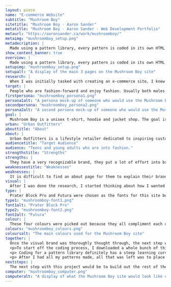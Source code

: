 ```yaml
---
layout: piece
name: "E-commerce Website"
subtitle: "Mushroom Boy"
sitetitle: "Mushroom Boy · Aaron Sander"
metatitle: "Mushroom Boy · Aaron Sander · Web Development Portfolio"
metaurl: "https://aaronsander.ca/work/mushroomboy/"
metaimg: "mushroomboy_setup.png"
metadecription: |
  Made using a pattern library, every pattern is coded in its own HTML file, in a pattern folder and draws from a CSS file in the pattern folder.
show_content_banner: true
overview: |
  Made using a pattern library, every pattern is coded in its own HTML file, in a pattern folder and draws from a CSS file in the pattern folder. To build each page, patterns are called out and pieced together with only minimal amounts of HTML to structure them.
setupimg: "mushroomboy_setup.png"
setupalt: "A display of the main 3 pages on the Mushroom Boy site"
research: |
  When I was initially tasked with creating an e-commerce site, I knew I wanted to create a t-shirt brand for some of the weird art that I have made in the past. I knew roughly who I wanted to target but didn't really know how or why. All my research was done to narrow down my target group and influence my decisions when the time came to start designing. All this research helped me create my website goal and strengthen my idea of how I wanted the site to be perceived.
target: |
  People who are fashion-forward and enjoy fashion. Usually both males and females between the ages of 16 - 28, who keep up to date on social media and enjoy expressing themselves through their fashion and appearance. Generally artistic and stylish, have a good sense of self. It uses bright fun colours that are also mature enough to draw the attention of young adults. Below are two personas of potential customers to the E-commerce site.
firstpersona: "mushroomboy_persona1.png"
persona1alt: "A persona mock-up of someone who would use the Mushroom Boy site"
secondpersona: "mushroomboy_persona2.png"
persona2alt: "A second persona mock-up of someone who would use the Mushroom Boy site"
goal: |
  Mushroom Boy is a unisex t-shirt, hoodie and jacket shop. The goal is to sell a unique brand of clothing to people looking for unisex clothing. As well, the website should represent the brand and the stylistic choices should coincide with the appearance of the clothing.
urban: "Urban Outfitters"
abouttitle: "About"
about: |
  Urban Outfitters is a lifestyle retailer dedicated to inspiring customers through a unique combination of product, creativity and cultural understanding, offering experiential retail environments and a well-curated mix of on-trend women’s and men’s clothes, from boho dresses, denim and graphics to shoes, hats, and backpacks, as well as beauty, intimates, swim and a collection of handpicked vintage clothing.
audiencetitle: "Target Audience"
audience: "Teens and young adults who are into fashion."
strengthstitle: "Strengths"
strengths: |
  They have a very recognizable brand, they put a lot of effort into brand awareness and putting their brand forward in style. They try many new things and the site is pretty straight forward. They use clear descriptors for their clothing, clearly state any partnerships and what materials are used.
weaknessestitle: "Weaknesses"
weaknesses: |
  It is difficult to find an about page for them to explain their branding and style guide. Most online clothing stores give you at least a little bit of an idea of how they represent their brand and how they think their clothing should be styled. (their product cards include models wearing the clothing and showing off the unique styling which could be used for a lookbook but it would be nicer to have a real book).
visual: |
  After I was done the research, I started thinking about how I wanted the site to feel. I wanted something modern but eye-catching. To achieve this I kept the site minimal in elements but added a lot of personality to the site. To get a full idea of how all the elements of the site would tie together I created an High fidelity wireframe in Adobe XD.
type: |
  Prater Block Pro and Futura were chosen as the fonts for this site because together they give off the sleek modern vibe with a hint of personality. Prater Block Pro was specifically chose for the font of the title because it had a fun youthful feel to it, which represented the brand and put a strong idea of what the user should expect.</p><p>Prater Block Pro was paired with Futura because Futura is a sleek and modern typeface. Futura tied together all elements of the sites brand by not having a large amount of personality, this let the site speak for itself.
type1: "mushroomboy-font1.png"
font1alt: "Prater Block Pro"
type2: "mushroomboy-font2.png"
font2alt: "Futura"
colour: |
  These four colours were picked out because they all compliment each other well. The pink, blue and yellow were chosen as fun, youthful feeling colours that added a pop to the site. The primary grey was chosen as the alternate background colour aside from pure white, giving a bit of contrast to the site.
colours: "mushroomboy_colours.png"
coloursalt: "The main colours used for the Mushroom Boy site"
together: |
  Once the visual brand was thoroughly thought through, the next step was to start designing the layout of the site. The homepage was designed to be minimal with the sole purpose of drawing users further into the site. The main banner for it was larger than any other page to announce to the user what site they were on and to give the site a bit of life with the animated bubbles moving around. Additionally, each accent colour corresponds to a collection of items, which helps enforce the colours as part of the brand and brings all the pages together.</p>
  <p>To start off the coding process, I downloaded a whole bunch of things to get my pattern library up and running... <small>(It was a long process)</small> Once all the downloading was done, I started by breaking my wireframe site down into repeating patterns. This is a vital step when creating pattern libraries, since it groups and trims down patterns and lets you know which patterns can become an array(?). An array(?) is one repeating pattern that, with the help of some Markdown files, can spit out different pieces of code that all look the same but each have different information, which is very handy when you are making a products page.</p>
  <p> Coding for a pattern library definitely has a steep learning curve, but I got used to it quickly once I understood how vital the file structure is. Each pattern gets its own folder and each folder has a HTML, CSS and config.YML file. This gives each pattern it's own HTML file, a CSS sheet to reference for styling and a config.YML for an explanation in the pattern library.</p>
  <p> After I had all my patterns made, all that was left was to place each piece into its respective place. I created a few layouts that would be used around the site that held common patterns like the navigation, the header and the footer. Then made HTML files for each page and placed in the appropriate pattern and array. In all, the building of the site was the shortest amount of time, all it took was a little bit of code and placing some patterns.
nextsteps: |
  The next step with this project would be to build out the rest of the site, as right now, only a select few pages of the site are up and running. As well, getting the site up to internet standards, adding all SEO and meta data, would follow close behind.
computer: "mushroomboy_computer.png"
computeralt: "A display of what the Mushroom Boy site would look like on a computer screen"
---
```

